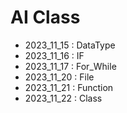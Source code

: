 # AI Class
 
- 2023_11_15 : DataType
- 2023_11_16 : IF
- 2023_11_17 : For_While
- 2023_11_20 : File
- 2023_11_21 : Function
- 2023_11_22 : Class

